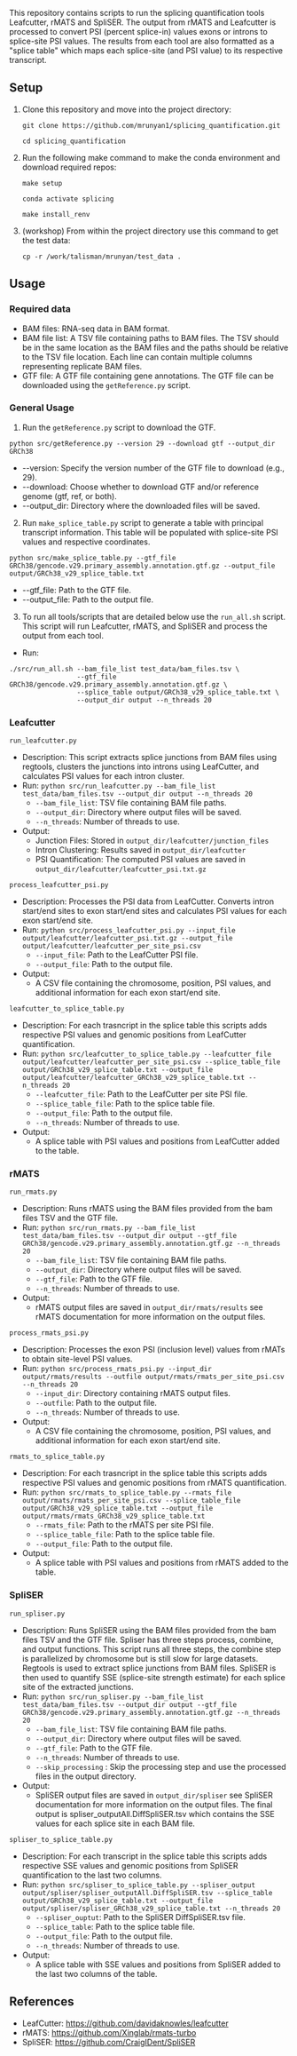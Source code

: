 
This repository contains scripts to run the splicing quantification tools Leafcutter, rMATS and SpliSER. The output from rMATS and Leafcutter is processed to convert PSI (percent splice-in) values exons or introns to splice-site PSI values. The results from each tool are also formatted as a "splice table" which maps each splice-site (and PSI value) to its respective transcript.

## Setup
1. Clone this repository and move into the project directory:

    ```
   git clone https://github.com/mrunyan1/splicing_quantification.git
    ```

    ```
   cd splicing_quantification
    ```

3. Run the following make command to make the conda environment and download required repos:
    
    ```
   make setup
    ```

    ```
   conda activate splicing
    ```

    ```
   make install_renv
    ```

5. (workshop) From within the project directory use this command to get the test data:

   ```
   cp -r /work/talisman/mrunyan/test_data .
   ```




## Usage
### Required data
- BAM files: RNA-seq data in BAM format.
- BAM file list: A TSV file containing paths to BAM files. The TSV should be in the same location as the BAM files
and the paths should be relative to the TSV file location. Each line can contain multiple columns representing replicate BAM files.
- GTF file: A GTF file containing gene annotations. The GTF file can be downloaded using the `getReference.py` script.


### General Usage
1. Run the `getReference.py` script to download the GTF.

```
python src/getReference.py --version 29 --download gtf --output_dir GRCh38
```

- --version: Specify the version number of the GTF file to download (e.g., 29).
- --download: Choose whether to download GTF and/or reference genome (gtf, ref, or both).
- --output_dir: Directory where the downloaded files will be saved.

2. Run `make_splice_table.py` script to generate a table with principal transcript information. This table will be populated with splice-site PSI values and respective coordinates.

```
python src/make_splice_table.py --gtf_file GRCh38/gencode.v29.primary_assembly.annotation.gtf.gz --output_file output/GRCh38_v29_splice_table.txt
```

- --gtf_file: Path to the GTF file.
- --output_file: Path to the output file.

3. To run all tools/scripts that are detailed below use the `run_all.sh` script. This script will run Leafcutter, rMATS, and
SpliSER and process the output from each tool.
- Run:
```
./src/run_all.sh --bam_file_list test_data/bam_files.tsv \
                 --gtf_file GRCh38/gencode.v29.primary_assembly.annotation.gtf.gz \
                 --splice_table output/GRCh38_v29_splice_table.txt \
                 --output_dir output --n_threads 20
```

### Leafcutter
`run_leafcutter.py`

- Description: This script extracts splice junctions from BAM files using regtools, 
clusters the junctions into introns using LeafCutter, and calculates PSI
values for each intron cluster.
- Run: `python src/run_leafcutter.py --bam_file_list test_data/bam_files.tsv --output_dir output --n_threads 20`
  - `--bam_file_list`: TSV file containing BAM file paths.
  - `--output_dir`: Directory where output files will be saved.
  - `--n_threads`: Number of threads to use.
- Output:
  - Junction Files: Stored in `output_dir/leafcutter/junction_files`
  - Intron Clustering: Results saved in `output_dir/leafcutter`
  - PSI Quantification: The computed PSI values are saved in `output_dir/leafcutter/leafcutter_psi.txt.gz`

`process_leafcutter_psi.py`

- Description: Processes the PSI data from LeafCutter. Converts intron start/end sites to exon start/end sites 
and calculates PSI values for each exon start/end site.
- Run: `python src/process_leafcutter_psi.py --input_file output/leafcutter/leafcutter_psi.txt.gz --output_file output/leafcutter/leafcutter_per_site_psi.csv`
    - `--input_file`: Path to the LeafCutter PSI file.
    - `--output_file`: Path to the output file.
- Output: 
  - A CSV file containing the chromosome, position, PSI values, and additional information for each exon start/end site.

`leafcutter_to_splice_table.py`

- Description: For each trasncript in the splice table this scripts adds respective PSI values and genomic positions from LeafCutter quantification.
- Run: `python src/leafcutter_to_splice_table.py --leafcutter_file output/leafcutter/leafcutter_per_site_psi.csv --splice_table_file output/GRCh38_v29_splice_table.txt --output_file output/leafcutter/leafcutter_GRCh38_v29_splice_table.txt --n_threads 20`
    - `--leafcutter_file`: Path to the LeafCutter per site PSI file.
    - `--splice_table_file`: Path to the splice table file.
    - `--output_file`: Path to the output file.
    - `--n_threads`: Number of threads to use.
- Output:
  - A splice table with PSI values and positions from LeafCutter added to the table.


### rMATS
`run_rmats.py`

- Description: Runs rMATS using the BAM files provided from the bam files TSV and the GTF file.
- Run: `python src/run_rmats.py --bam_file_list test_data/bam_files.tsv --output_dir output --gtf_file GRCh38/gencode.v29.primary_assembly.annotation.gtf.gz --n_threads 20`
    - `--bam_file_list`: TSV file containing BAM file paths.
    - `--output_dir`: Directory where output files will be saved.
    - `--gtf_file`: Path to the GTF file.
    - `--n_threads`: Number of threads to use.
- Output:
  - rMATS output files are saved in `output_dir/rmats/results` see rMATS documentation for more information on the output files.


`process_rmats_psi.py`

- Description: Processes the exon PSI (inclusion level) values from rMATs to obtain site-level PSI values.
- Run: `python src/process_rmats_psi.py --input_dir output/rmats/results --outfile output/rmats/rmats_per_site_psi.csv --n_threads 20`
    - `--input_dir`: Directory containing rMATS output files.
    - `--outfile`: Path to the output file.
    - `--n_threads`: Number of threads to use.
- Output:
  - A CSV file containing the chromosome, position, PSI values, and additional information for each exon start/end site.


`rmats_to_splice_table.py`

- Description: For each trasncript in the splice table this scripts adds respective PSI values and genomic positions from rMATS quantification.
- Run: `python src/rmats_to_splice_table.py --rmats_file output/rmats/rmats_per_site_psi.csv --splice_table_file output/GRCh38_v29_splice_table.txt --output_file output/rmats/rmats_GRCh38_v29_splice_table.txt`
    - `--rmats_file`: Path to the rMATS per site PSI file.
    - `--splice_table_file`: Path to the splice table file.
    - `--output_file`: Path to the output file.
- Output:
    - A splice table with PSI values and positions from rMATS added to the table.


### SpliSER

`run_spliser.py` 

- Description: Runs SpliSER using the BAM files provided from the bam files TSV and the GTF file. Spliser has three steps
process, combine, and output functions. This script runs all three steps, the combine step is parallelized by chromosome but 
is still slow for large datasets. Regtools is used to extract splice junctions from BAM files. SpliSER is then used to quantify SSE (splice-site strength estimate)
for each splice site of the extracted junctions.
- Run: `python src/run_spliser.py --bam_file_list test_data/bam_files.tsv --output_dir output --gtf_file GRCh38/gencode.v29.primary_assembly.annotation.gtf.gz --n_threads 20`
    - `--bam_file_list`: TSV file containing BAM file paths.
    - `--output_dir`: Directory where output files will be saved.
    - `--gtf_file`: Path to the GTF file.
    - `--n_threads`: Number of threads to use.
    - `--skip_processing` : Skip the processing step and use the processed files in the output directory.
- Output:
  - SpliSER output files are saved in `output_dir/spliser` see SpliSER documentation for more information on the output files.
The final output is spliser_outputAll.DiffSpliSER.tsv which contains the SSE values for each splice site in each BAM file.


`spliser_to_splice_table.py`

- Description: For each transcript in the splice table this scripts adds respective SSE values and genomic positions from SpliSER quantification to the last two columns.
- Run: `python src/spliser_to_splice_table.py --spliser_output output/spliser/spliser_outputAll.DiffSpliSER.tsv --splice_table output/GRCh38_v29_splice_table.txt --output_file output/spliser/spliser_GRCh38_v29_splice_table.txt --n_threads 20`
    - `--spliser_ouptut`: Path to the SpliSER DiffSpliSER.tsv file.
    - `--splice_table`: Path to the splice table file.
    - `--output_file`: Path to the output file.
    - `--n_threads`: Number of threads to use.
- Output:
  - A splice table with SSE values and positions from SpliSER added to the last two columns of the table.



    

## References
- LeafCutter: https://github.com/davidaknowles/leafcutter
- rMATS: https://github.com/Xinglab/rmats-turbo
- SpliSER: https://github.com/CraigIDent/SpliSER

